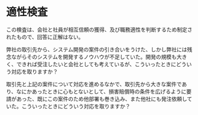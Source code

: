 # 適性検査

この検査は、会社と社員が相互信頼の獲得、及び職務適性を判断するため制定されたもので、回答に正解はない。

弊社の取引先から、システム開発の案件の引き合いをうけた、しかし弊社には残念ながらそのシステムを開発するノウハウが不足していた。開発の規模も大きく、できれば受注したいと会社としても考えているが、こういったときにどういう対応を取りますか？

取引先と上記の案件について対応を進めるなかで、取引先から大きな案件であり、なにかあったときに心もとないとして、損害賠償時の条件を広げるように要請があった、既にこの案件のため他部署も巻き込み、また他社にも発注依頼していた。こういったときにどういう対応を取りますか？

